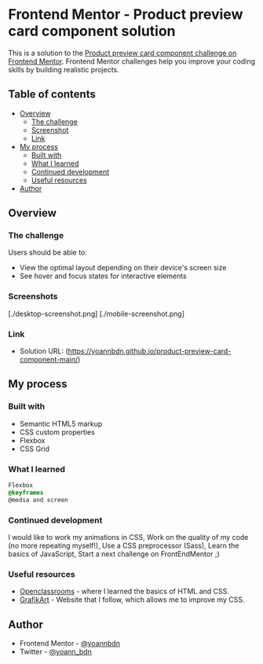 # Frontend Mentor - Product preview card component solution

This is a solution to the [Product preview card component challenge on Frontend Mentor](https://www.frontendmentor.io/challenges/product-preview-card-component-GO7UmttRfa). Frontend Mentor challenges help you improve your coding skills by building realistic projects. 

## Table of contents

- [Overview](#overview)
  - [The challenge](#the-challenge)
  - [Screenshot](#screenshot)
  - [Link](#link)
- [My process](#my-process)
  - [Built with](#built-with)
  - [What I learned](#what-i-learned)
  - [Continued development](#continued-development)
  - [Useful resources](#useful-resources)
- [Author](#author)


## Overview

### The challenge

Users should be able to:

- View the optimal layout depending on their device's screen size
- See hover and focus states for interactive elements

### Screenshots

[./desktop-screenshot.png]
[./mobile-screenshot.png]

### Link

- Solution URL: (https://yoannbdn.github.io/product-preview-card-component-main/)

## My process

### Built with

- Semantic HTML5 markup
- CSS custom properties
- Flexbox
- CSS Grid

### What I learned

```CSS
Flexbox
@keyframes
@media and screen
```

### Continued development

I would like to work my animations in CSS,
Work on the quality of my code (no more repeating myself!),
Use a CSS preprocessor (Sass),
Learn the basics of JavaScript,
Start a next challenge on FrontEndMentor ;)

### Useful resources

- [Openclassrooms](https://openclassrooms.com/) - where I learned the basics of HTML and CSS.
- [GrafikArt](https://grafikart.fr/) - Website that I follow, which allows me to improve my CSS.

## Author

- Frontend Mentor - [@yoannbdn](https://www.frontendmentor.io/profile/yoannbdn)
- Twitter - [@yoann_bdn](https://twitter.com/yoann_bdn)
